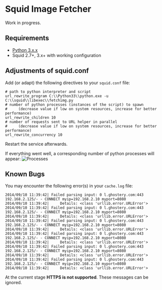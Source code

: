 Squid Image Fetcher
===================
Work in progress.

Requirements
------------
 * [Python 3.x.x](https://www.python.org/download/releases/3.3.0/)
 * Squid 2.7+, 3.x+ with working configuration

Adjustments of squid.conf
-----------------
Add (or adapt) the following directives to your `squid.conf` file:
```
# path to python interpreter and script
url_rewrite_program C:\\Python33\\python.exe -u C:\\squid\\libexec\\fetchimg.py
# number of python processes (instances of the script) to spawn
#     (decrease value if low on system resources, increase for better performance)
url_rewrite_children 10
# number of requests sent to URL helper in parallel
#     (decrease value if low on system resources, increase for better performance)
url_rewrite_concurrency 10
```
Restart the service afterwards.

If everything went well, a corresponding number of python processes will appear:
![Processes](http://content.screencast.com/users/Nefarius/folders/Snagit/media/7cda4a46-f429-4c9e-a486-55985b926ed9/09.09.2014-22.36.png)

Known Bugs
----------
You may encounter the following error(s) in your `cache.log` file:
```
2014/09/10 11:39:42| Failed parsing input: 0 l.ghostery.com:443 192.168.2.125/- - CONNECT myip=192.168.2.10 myport=8080
2014/09/10 11:39:42|     Details: <class 'urllib.error.URLError'>
2014/09/10 11:39:42| Failed parsing input: 0 l.ghostery.com:443 192.168.2.125/- - CONNECT myip=192.168.2.10 myport=8080
2014/09/10 11:39:42|     Details: <class 'urllib.error.URLError'>
2014/09/10 11:39:42| Failed parsing input: 0 l.ghostery.com:443 192.168.2.125/- - CONNECT myip=192.168.2.10 myport=8080
2014/09/10 11:39:42|     Details: <class 'urllib.error.URLError'>
2014/09/10 11:39:42| Failed parsing input: 0 l.ghostery.com:443 192.168.2.125/- - CONNECT myip=192.168.2.10 myport=8080
2014/09/10 11:39:42|     Details: <class 'urllib.error.URLError'>
2014/09/10 11:39:42| Failed parsing input: 0 l.ghostery.com:443 192.168.2.125/- - CONNECT myip=192.168.2.10 myport=8080
2014/09/10 11:39:42|     Details: <class 'urllib.error.URLError'>
2014/09/10 11:39:42| Failed parsing input: 0 l.ghostery.com:443 192.168.2.125/- - CONNECT myip=192.168.2.10 myport=8080
2014/09/10 11:39:42|     Details: <class 'urllib.error.URLError'>
```
At the current stage **HTTPS is not supported**. These messages can be ignored.
